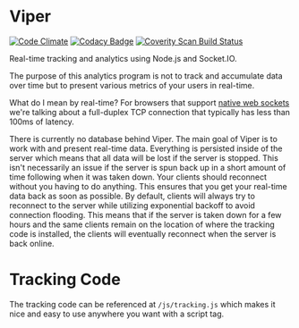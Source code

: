 # Viper
[![Code Climate](https://codeclimate.com/github/aaronjwood/viper/badges/gpa.svg)](https://codeclimate.com/github/aaronjwood/viper)
[![Codacy Badge](https://api.codacy.com/project/badge/grade/b4709b23f8a94b83a6b80b5e9a1ac4e6)](https://www.codacy.com/app/aaronjwood/viper)
[![Coverity Scan Build Status](https://scan.coverity.com/projects/8718/badge.svg)](https://scan.coverity.com/projects/aaronjwood-viper)

Real-time tracking and analytics using Node.js and Socket.IO.

The purpose of this analytics program is not to track and accumulate data over time but to present various metrics of your users in real-time.

What do I mean by real-time?
For browsers that support [native web sockets](http://caniuse.com/websockets) we're talking about a full-duplex TCP connection that typically has less than 100ms of latency.

There is currently no database behind Viper. The main goal of Viper is to work with and present real-time data.
Everything is persisted inside of the server which means that all data will be lost if the server is stopped.
This isn't necessarily an issue if the server is spun back up in a short amount of time following when it was taken down.
Your clients should reconnect without you having to do anything. This ensures that you get your real-time data back as soon as possible.
By default, clients will always try to reconnect to the server while utilizing exponential backoff to avoid connection flooding.
This means that if the server is taken down for a few hours and the same clients remain on the location of where the tracking code is installed, the clients will eventually reconnect when the server is back online.

# Tracking Code

The tracking code can be referenced at `/js/tracking.js` which makes it nice and easy to use anywhere you want with a script tag.
